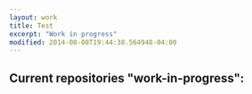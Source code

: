 ```yaml
---
layout: work
title: Test
excerpt: "Work in progress"
modified: 2014-08-08T19:44:38.564948-04:00
---
```


## Current repositories "work-in-progress":
